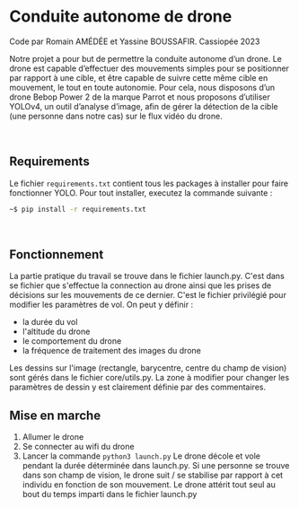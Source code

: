 # Conduite autonome de drone
Code par Romain AMÉDÉE et Yassine BOUSSAFIR.
Cassiopée 2023

Notre projet a pour but de permettre la conduite autonome d’un drone. Le drone est capable d’effectuer des mouvements simples pour se positionner par rapport à une cible, et être capable de suivre cette même cible en mouvement, le tout en toute autonomie. Pour cela, nous disposons d’un drone Bebop Power 2 de la marque Parrot et nous proposons d’utiliser YOLOv4, un outil d’analyse d’image, afin de gérer la détection de la cible (une personne dans notre cas) sur le flux vidéo du drone.


<br/>

## Requirements 
Le fichier ```requirements.txt``` contient tous les packages à installer pour faire fonctionner YOLO. Pour tout installer, executez la commande suivante : 
``` bash
~$ pip install -r requirements.txt
```

<br/>

## Fonctionnement 

La partie pratique du travail se trouve dans le fichier launch.py. C'est dans se fichier que s'effectue la connection au drone ainsi que les prises de décisions sur les mouvements de ce dernier. C'est le fichier privilégié pour modifier les paramètres de vol. On peut y définir : 
- la durée du vol
- l'altitude du drone
- le comportement du drone
- la fréquence de traitement des images du drone

Les dessins sur l'image (rectangle, barycentre, centre du champ de vision) sont gérés dans le fichier core/utils.py. La zone à modifier pour changer les paramètres de dessin y est clairement définie par des commentaires.

## Mise en marche

1. Allumer le drone
2. Se connecter au wifi du drone
3. Lancer la commande ```python3 launch.py```
Le drone décole et vole pendant la durée déterminée dans launch.py. Si une personne se trouve dans son champ de vision, le drone suit / se stabilise par rapport à cet individu en fonction de son mouvement. Le drone attérit tout seul au bout du temps imparti dans le fichier launch.py
